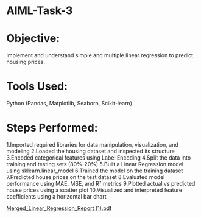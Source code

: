 # AIML-Task-3
# Objective:
Implement and understand simple and multiple linear regression to predict housing prices.
# Tools Used:
Python (Pandas, Matplotlib, Seaborn, Scikit-learn)
# Steps Performed:
1.Imported required libraries for data manipulation, visualization, and modeling
2.Loaded the housing dataset and inspected its structure
3.Encoded categorical features using Label Encoding
4.Split the data into training and testing sets (80%-20%)
5.Built a Linear Regression model using sklearn.linear_model
6.Trained the model on the training dataset
7.Predicted house prices on the test dataset
8.Evaluated model performance using MAE, MSE, and R² metrics
9.Plotted actual vs predicted house prices using a scatter plot
10.Visualized and interpreted feature coefficients using a horizontal bar chart

[Merged_Linear_Regression_Report (1).pdf](https://github.com/user-attachments/files/20918391/Merged_Linear_Regression_Report.1.pdf)

